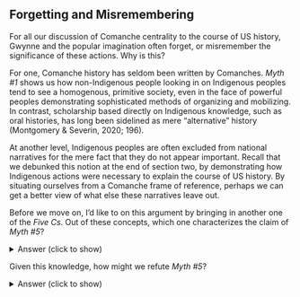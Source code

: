 ## Forgetting and Misremembering

For all our discussion of Comanche centrality to the course of US history, Gwynne and the popular imagination often forget, or misremember the significance of these actions. Why is this?

For one, Comanche history has seldom been written by Comanches. _Myth #1_ shows us how non-Indigenous people looking in on Indigenous peoples tend to see a homogenous, primitive society, even in the face of powerful peoples demonstrating sophisticated methods of organizing and mobilizing. In contrast, scholarship based directly on Indigenous knowledge, such as oral histories, has long been sidelined as mere “alternative” history (Montgomery & Severin, 2020; 196).

At another level, Indigenous peoples are often excluded from national narratives for the mere fact that they do not appear important. Recall that we debunked this notion at the end of section two, by demonstrating how Indigenous actions were necessary to explain the course of US history. By situating ourselves from a Comanche frame of reference, perhaps we can get a better view of what else these narratives leave out.

Before we move on, I’d like to on this argument by bringing in another one of the _Five Cs_. Out of these concepts, which one characterizes the claim of _Myth #5_?

<details><summary>Answer (click to show)</summary>
<p>
I take Myth #5 to be a statement about context. Specifically, that the context of Indigneous sovereignty, resistance, and removal, is not an important framework for understanding US history. 
</p>
</details>

Given this knowledge, how might we refute _Myth #5_?

<details><summary>Answer (click to show)</summary>
<p>
By interpreting Myth #5 as a statement about context, we can show that bringing in the history of Indigenous peoples produces a very different image of US history, as compared to the myth of the naturally and inevitably expanding frontier, in which expansion was a deliberate choice, which often faced opposition from Indigenous and non-Indigenous people alike. The impact of this decision, from the expansion of slavery, to the US Civil War and Mexican-American War, demonstrate that this framework explains important things about that history.
</p>
</details>
